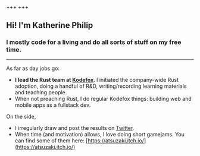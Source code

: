 +++
+++

## Hi! I'm Katherine Philip

### I mostly code for a living and do all sorts of stuff on my free time.
---
As far as day jobs go:
- **I lead the Rust team at [Kodefox](https://kodefox.com/)**. I initiated the company-wide Rust adoption, doing a handful of R&D, writing/recording learning materials and teaching people.
- When not preaching Rust, I do regular Kodefox things: building web and mobile apps as a fullstack dev.

On the side,
- I irregularly draw and post the results on [Twitter](https://twitter.com/atsuzakii). 
- When time (and motivation) allows, I love doing short gamejams. You can find some of them here: [https://atsuzaki.itch.io/](https://atsuzaki.itch.io/)
